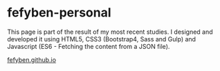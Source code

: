 # fefyben-personal

This page is part of the result of my most recent studies. I designed and developed it using HTML5, CSS3 (Bootstrap4, Sass and Gulp) and Javascript (ES6 - Fetching the content from a JSON file).

<a href="https://fefyben.github.io">fefyben.github.io</a>
